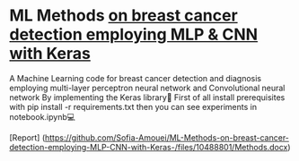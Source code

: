 # ML Methods [on breast cancer detection employing MLP & CNN with Keras](https://github.com/Sofia-Amouei/ML-Methods-on-breast-cancer-detection-employing-MLP-CNN-with-Keras-/files/10488662/default.pdf)

A Machine Learning code for breast cancer detection and diagnosis employing
multi-layer perceptron neural network and Convolutional neural
network By implementing the Keras library📑
First of all install prerequisites with pip install -r requirements.txt then you can see experiments in notebook.ipynb💻

[Report]
(https://github.com/Sofia-Amouei/ML-Methods-on-breast-cancer-detection-employing-MLP-CNN-with-Keras-/files/10488801/Methods.docx)
